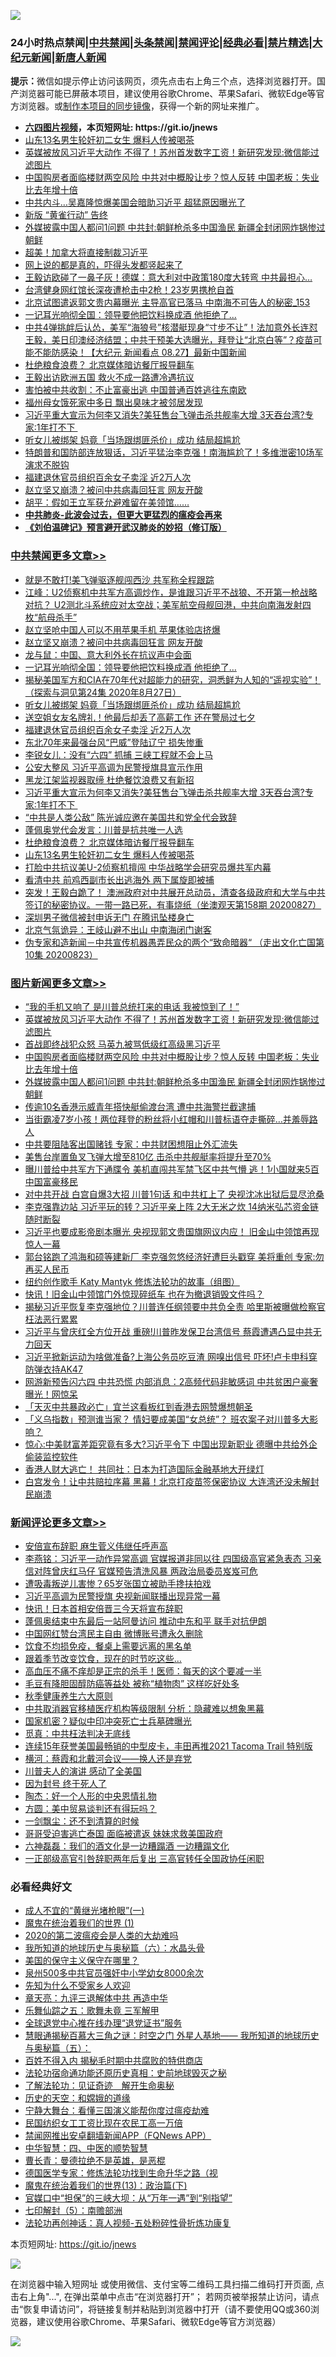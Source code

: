 ![](https://raw.githubusercontent.com/fqnews/bnews/master/64photo/fqnews-qr.jpg)

<div id="tt">
<h3>24小时热点禁闻|<a href="#%E4%B8%AD%E5%85%B1%E7%A6%81%E9%97%BB%E6%9B%B4%E5%A4%9A%E6%96%87%E7%AB%A0">中共禁闻</a>|<a href="#%E5%9B%BE%E7%89%87%E6%96%B0%E9%97%BB%E6%9B%B4%E5%A4%9A%E6%96%87%E7%AB%A0">头条禁闻</a>|<a href="#%E6%96%B0%E9%97%BB%E8%AF%84%E8%AE%BA%E6%9B%B4%E5%A4%9A%E6%96%87%E7%AB%A0">禁闻评论|<a href="#%E5%BF%85%E7%9C%8B%E7%BB%8F%E5%85%B8%E5%A5%BD%E6%96%87">经典必看|<a href="/video.md#%E7%A6%81%E7%89%87%E7%B2%BE%E9%80%89">禁片精选</a>|<a href="https://github.com/fqnews/djy/blob/master/gb/nf1351518.md#1">大纪元新闻</a>|<a href="https://github.com/fqnews/ntdtv/blob/master/gb/prog204.md#1">新唐人新闻</a></h3>
<div><b>提示：</b>微信如提示停止访问该网页，须先点击右上角三个点，选择浏览器打开。国产浏览器可能已屏蔽本项目，建议使用谷歌Chrome、苹果Safari、微软Edge等官方浏览器。或<a href="https://github.com/fqnews/bnews/blob/master/%E5%88%B6%E4%BD%9Cgit%E7%A6%81%E9%97%BB%E9%95%9C%E5%83%8F.md">制作本项目的同步镜像</a>，获得一个新的网址来推广。</div>
<ul>
<li><b><a href="http://d1.bdrive.tk/64.mp4" target="_blank">六四图片视频</a>，本页短网址: https://git.io/jnews</b></li>
<li><a href="/cbnews/20200827/1386688.md">山东13名男生轮奸初二女生 爆料人传被喝茶</a></li>
<li><a href="/topimagenews/20200827/1386825.md">英媒被放风习近平大动作 不得了！苏州首发数字工资！新研究发现:微信能过滤图片</a></li>
<li><a href="/topimagenews/20200827/1386771.md">中国购房者面临楼财两空风险 中共对中概股让步？惊人反转 中国老板：失业比去年增十倍</a></li>
<li><a href="/cnnews/20200828/1386972.md">中共内斗…吴嘉隆惊爆美国会暗助习近平 超猛原因曝光了</a></li>
<li><a href="/headline/20200827/1386689.md">新版 “黄雀行动” 告终</a></li>
<li><a href="/topimagenews/20200827/1386697.md">外媒披露中国人都问1问题 中共封:朝鲜枪杀多中国渔民 新疆全封闭网炸锅惨过朝鲜</a></li>
<li><a href="/bannedvideo/20200828/1386862.md">超美！加拿大将直接制裁习近平</a></li>
<li><a href="/ssgc/20200827/1386826.md">网上说的都是真的，吓得头发都竖起来了</a></li>
<li><a href="/cnnews/20200828/1387110.md">王毅访欧碰了一鼻子灰！德媒：意大利对中政策180度大转弯 中共最担心…</a></li>
<li><a href="/cnnews/hknews/20200828/1386958.md">台湾健身网红馆长深夜遭枪击中2枪！23岁男携枪自首</a></li>
<li><a href="/comments/20200828/1387023.md">北京试图遣返郭文贵内幕曝光 主导高官已落马 中南海不可告人的秘密_153</a></li>
<li><a href="/cbnews/20200828/1387086.md">一记耳光响彻全国：领导要他把饮料换成酒 他拒绝了...</a></li>
<li><a href="/bannedvideo/20200828/1387043.md">中共4弹挑衅后认怂，美军“海狼号”核潜艇现身“寸步不让”！法加意外长连怼王毅，美日印澳经济结盟；中共干预美大选曝光，拜登让“北京白等”？疫苗可能不能防感染！【大纪元 新闻看点 08.27】最新中国新闻</a></li>
<li><a href="/cbnews/20200827/1386702.md">杜绝粮食浪费？ 北京媒体暗访餐厅报导翻车</a></li>
<li><a href="/headline/20200827/1386787.md">王毅出访欧洲五国 救火不成一路遭冷遇抗议</a></li>
<li><a href="/comments/20200828/1387005.md">害怕被中共收割：不止富豪出逃 中国普通百姓逃往东南欧</a></li>
<li><a href="/baitai/20200827/1386752.md">福州母女饿死家中多日 飘出臭味才被邻居发现</a></li>
<li><a href="/cbnews/20200827/1386806.md">习近平重大宣示为何李又消失?美狂售台飞弹击杀共舰率大增 3天吞台湾?专家:1年打不下 </a></li>
<li><a href="/cbnews/20200828/1386969.md">听女儿被绑架 妈竟「当场跟绑匪杀价」成功 结局超尴尬</a></li>
<li><a href="/bannedvideo/20200828/1387028.md">特朗普和国防部连放狠话，习近平猛治李克强！南海尴尬了！多维泄密10场军演求不脱钩</a></li>
<li><a href="/cbnews/20200828/1386947.md">福建退休官员组织百余女子卖淫 近2万人次</a></li>
<li><a href="/cbnews/20200828/1387155.md">赵立坚又崩溃？被问中共病毒回狂言 网友开酸</a></li>
<li><a href="/baitai/20200828/1386944.md">胡平：假如王立军获允避难留在美领馆……</a></li>
<li><b><a href="/comments/20200211/1275071.md" target="_blank">中共肺炎-此波会过去，但更大更猛烈的瘟疫会再来</a></b></li>
<li><b><a href="/comments/20200207/1272816.md" target="_blank">《刘伯温碑记》预言避开武汉肺炎的妙招（修订版）</a></b></li>
</ul>
</div>

<div class="catlist">
<h3><a href="/cbnews/" target="_blank">中共禁闻</a><span><a href="/cbnews/" target="_blank" rel="nofollow">更多文章>></a></span></h3>
<ul>
<li><a href="/cbnews/20200828/1387207.md" target="_blank">就是不敢打!美飞弹驱逐舰闯西沙 共军称全程跟踪</a></li>
<li><a href="/cbnews/20200828/1387202.md" target="_blank">江峰：U2侦察机中共军方高调炒作，是谁跟习近平不战狼、不开第一枪战略对抗？ U2测北斗系统应对太空战；美军航空母舰回港，中共向南海发射四枚“航母杀手”</a></li>
<li><a href="/cbnews/20200828/1387165.md" target="_blank">赵立坚呛中国人可以不用苹果手机 苹果体验店挤爆</a></li>
<li><a href="/cbnews/20200828/1387155.md" target="_blank">赵立坚又崩溃？被问中共病毒回狂言 网友开酸</a></li>
<li><a href="/cbnews/20200828/1387099.md" target="_blank">龙与鼠：中国、意大利外长在抗议声中会面</a></li>
<li><a href="/cbnews/20200828/1387086.md" target="_blank">一记耳光响彻全国：领导要他把饮料换成酒 他拒绝了&#8230;</a></li>
<li><a href="/cbnews/20200828/1386804.md" target="_blank">揭秘美国军方和CIA在70年代对超能力的研究，洞悉鲜为人知的“遥视实验”！（探索与洞见第24集 2020年8月27日）</a></li>
<li><a href="/cbnews/20200828/1386969.md" target="_blank">听女儿被绑架 妈竟「当场跟绑匪杀价」成功 结局超尴尬</a></li>
<li><a href="/cbnews/20200828/1386968.md" target="_blank">送空姐女友名牌礼！他最后却丢了高薪工作 还在警局过七夕</a></li>
<li><a href="/cbnews/20200828/1386947.md" target="_blank">福建退休官员组织百余女子卖淫 近2万人次</a></li>
<li><a href="/cbnews/20200828/1386926.md" target="_blank">东北70年来最强台风“巴威”登陆辽宁 损失惨重</a></li>
<li><a href="/cbnews/20200828/1386925.md" target="_blank">李锐女儿：没有“六四” 抓捕 三峡工程就不会上马</a></li>
<li><a href="/cbnews/20200828/1386912.md" target="_blank">公安大整风 习近平高调为民警授旗具宣示作用</a></li>
<li><a href="/cbnews/20200828/1386911.md" target="_blank">黑龙江架监视器取缔 杜绝餐饮浪费又有新招</a></li>
<li><a href="/cbnews/20200827/1386806.md" target="_blank">习近平重大宣示为何李又消失?美狂售台飞弹击杀共舰率大增 3天吞台湾?专家:1年打不下 </a></li>
<li><a href="/cbnews/20200827/1386775.md" target="_blank">“中共是人类公敌” 陈光诚应邀在美国共和党全代会致辞</a></li>
<li><a href="/cbnews/20200827/1386712.md" target="_blank">蓬佩奥党代会发言：川普是抗共唯一人选</a></li>
<li><a href="/cbnews/20200827/1386702.md" target="_blank">杜绝粮食浪费？ 北京媒体暗访餐厅报导翻车</a></li>
<li><a href="/cbnews/20200827/1386688.md" target="_blank">山东13名男生轮奸初二女生 爆料人传被喝茶</a></li>
<li><a href="/cbnews/20200827/1386669.md" target="_blank">打脸中共抗议美U-2侦察机擅闯 中华战略学会研究员爆共军内幕</a></li>
<li><a href="/cbnews/20200827/1386663.md" target="_blank">看清中共 前鸡西副市长出逃海外 两下属旋即被捕</a></li>
<li><a href="/cbnews/20200827/1386630.md" target="_blank">突发！王毅白跪了！ 澳洲政府对中共展开总动员，清查各级政府和大学与中共签订的秘密协议。一带一路已死，有事烧纸（坐澳观天第158期 20200827）</a></li>
<li><a href="/cbnews/20200827/1386620.md" target="_blank">深圳男子微信被封申诉无门 在腾讯坠楼身亡</a></li>
<li><a href="/cbnews/20200827/1386598.md" target="_blank">北京气氛诡异：王岐山避不出山 中南海闭门谢客</a></li>
<li><a href="/cbnews/20200827/1386599.md" target="_blank">伪专家和造新闻－中共宣传机器愚弄民众的两个“致命暗器“ （走出文化亡国第10集 20200823）</a></li>

</ul>
</div>
<div class="catlist">
<h3><a href="/topimagenews/" target="_blank">图片新闻</a><span><a href="/topimagenews/" target="_blank" rel="nofollow">更多文章>></a></span></h3>
<ul>
<li><a href="/topimagenews/20200828/1387154.md" target="_blank">“我的手机又响了 是川普总统打来的电话 我被惊到了！”</a></li>
<li><a href="/topimagenews/20200827/1386825.md" target="_blank">英媒被放风习近平大动作 不得了！苏州首发数字工资！新研究发现:微信能过滤图片</a></li>
<li><a href="/topimagenews/20200827/1386824.md" target="_blank">首战即终战犯众怒 马英九被骂低级红高级黑习近平</a></li>
<li><a href="/topimagenews/20200827/1386771.md" target="_blank">中国购房者面临楼财两空风险 中共对中概股让步？惊人反转 中国老板：失业比去年增十倍</a></li>
<li><a href="/topimagenews/20200827/1386697.md" target="_blank">外媒披露中国人都问1问题 中共封:朝鲜枪杀多中国渔民 新疆全封闭网炸锅惨过朝鲜</a></li>
<li><a href="/topimagenews/20200827/1386650.md" target="_blank">传逾10名香港示威青年搭快艇偷渡台湾 遭中共海警拦截逮捕</a></li>
<li><a href="/topimagenews/20200827/1386649.md" target="_blank">当街霸凌7岁小孩！两位拜登的粉丝将小红帽和川普标语夺走撕碎…并羞辱路人</a></li>
<li><a href="/topimagenews/20200827/1386619.md" target="_blank">中共要阻陆客出国赌钱 专家：中共财困想阻止外汇流失</a></li>
<li><a href="/topimagenews/20200827/1386557.md" target="_blank">美售台岸置鱼叉飞弹大增至810亿 击杀中共舰艇率将提升至70%</a></li>
<li><a href="/topimagenews/20200827/1386288.md" target="_blank">曝川普给中共军方下通牒令 美机直闯共军禁飞区中共气懵 逃！1小国就来5百中国富豪移民</a></li>
<li><a href="/topimagenews/20200826/1386183.md" target="_blank">对中共开战 白宫自爆3大招 川普1句话 和中共杠上了 央视沈冰出狱后显尽沧桑</a></li>
<li><a href="/topimagenews/20200826/1386158.md" target="_blank">李克强靠边站 习近平玩的转？习近平亲上阵 2大无米之炊 14纳米弘芯资金链随时断裂</a></li>
<li><a href="/topimagenews/20200825/1385728.md" target="_blank">习近平也要成影帝剧本曝光 央视现郭文贵国旗网议内应！ 旧金山中领馆再现惊人一幕</a></li>
<li><a href="/topimagenews/20200825/1385626.md" target="_blank">郭台铭跑了鸿海和硕等建新厂 李克强忽悠经济好遭巨头戳穿 美将重创 专家:勿再买人民币</a></li>
<li><a href="/comments/20200825/1385430.md" target="_blank">纽约创作歌手 Katy Mantyk 修炼法轮功的故事（组图）</a></li>
<li><a href="/topimagenews/20200825/1385377.md" target="_blank">快讯！旧金山中领馆门外惊现碎纸车 也在为撤退销毁文件吗？</a></li>
<li><a href="/topimagenews/20200824/1385240.md" target="_blank">揭秘习近平恢复李克强地位？川普连任纲领要中共负全责 哈里斯被曝做检察官枉法恶行累累</a></li>
<li><a href="/topimagenews/20200824/1385155.md" target="_blank">习近平与曾庆红全方位开战 重磅!川普昨发保卫台湾信号 蔡霞遭遇凸显中共无力回天</a></li>
<li><a href="/topimagenews/20200824/1385133.md" target="_blank">习近平掀新运动为啥做准备?上海公务员吃豆渣 网嗅出信号 吓坏!卢卡申科穿防弹衣持AK47</a></li>
<li><a href="/topimagenews/20200823/1384619.md" target="_blank">网游新预告闪六四 中共恐慌 内部消息：2高频代码非敏感词 中共贫困户豪奢曝光！网惊呆</a></li>
<li><a href="/topimagenews/20200823/1384618.md" target="_blank">「天灭中共暴政必亡」宜兰这看板红到香港去网赞爆想朝圣</a></li>
<li><a href="/topimagenews/20200823/1384594.md" target="_blank">「义乌指数」预测谁当家？ 情妇要成美国“女总统”？ 班农案子对川普多大影响？</a></li>
<li><a href="/topimagenews/20200823/1384509.md" target="_blank">惊心:中美财富差距究竟有多大?习近平令下 中国出现新职业 德曝中共给外企偷装监控软件</a></li>
<li><a href="/topimagenews/20200823/1384412.md" target="_blank">香港人财大逃亡！ 共同社：日本为打造国际金融基地大开绿灯</a></li>
<li><a href="/topimagenews/20200823/1384229.md" target="_blank">白宫发令！让中共赔拉序幕 黑幕！北京打疫苗签保密协议 大连湾还没未解封 民崩溃</a></li>

</ul>
</div>
<div class="catlist">
<h3><a href="/comments/" target="_blank">新闻评论</a><span><a href="/comments/" target="_blank" rel="nofollow">更多文章>></a></span></h3>
<ul>
<li><a href="/comments/20200828/1387225.md" target="_blank">安倍宣布辞职 麻生菅义伟继任呼声高</a></li>
<li><a href="/comments/20200828/1387216.md" target="_blank">李燕铭：习近平一动作异常高调 官媒报道非同以往 四国级高官紧急表态 习亲信对阵曾庆红马仔 官媒预告清洗风暴 两政治局委员岌岌可危</a></li>
<li><a href="/comments/20200828/1387215.md" target="_blank">遭吸毒叛逆儿害惨？65岁张国立被助手搀扶拍戏</a></li>
<li><a href="/comments/20200828/1387181.md" target="_blank">习近平高调为民警授旗 央视新闻联播出现异常一幕</a></li>
<li><a href="/comments/20200828/1387179.md" target="_blank">快讯！日本首相安倍晋三今天将宣布辞职</a></li>
<li><a href="/comments/20200828/1387178.md" target="_blank">蓬佩奥结束中东最后一站阿曼访问 推动中东和平 联手对抗伊朗</a></li>
<li><a href="/comments/20200828/1387169.md" target="_blank">中国网红赞台湾民主自由 微博账号遭永久删除</a></li>
<li><a href="/comments/20200828/1387161.md" target="_blank">饮食不均损免疫，餐桌上需要远离的黑名单</a></li>
<li><a href="/comments/20200828/1387160.md" target="_blank">跟着季节改变饮食，现在的时节吃这些&#8230;</a></li>
<li><a href="/comments/20200828/1387159.md" target="_blank">高血压不痛不痒却是正宗的杀手！医师：每天的这个要减一半</a></li>
<li><a href="/comments/20200828/1387158.md" target="_blank">毛豆有降胆固醇防癌等益处 被称“植物肉” 这样吃好处多</a></li>
<li><a href="/comments/20200828/1387157.md" target="_blank">秋季健康养生六大原则</a></li>
<li><a href="/comments/20200828/1387151.md" target="_blank">中共取消器官移植医疗机构等级限制 分析：隐藏难以想象黑幕</a></li>
<li><a href="/comments/20200828/1387126.md" target="_blank">国家机密？疑似中印冲突死亡士兵墓碑曝光</a></li>
<li><a href="/comments/20200828/1387122.md" target="_blank">觅真：中共枉法判决无底线</a></li>
<li><a href="/comments/20200828/1387113.md" target="_blank">连续15年获誉美国最畅销的中型皮卡，丰田再推2021 Tacoma Trail 特别版</a></li>
<li><a href="/comments/20200828/1387107.md" target="_blank">横河：蔡霞和北戴河会议——换人还是弃党</a></li>
<li><a href="/comments/20200828/1387106.md" target="_blank">川普夫人的演讲 感动了全美国</a></li>
<li><a href="/comments/20200828/1387093.md" target="_blank">因为封号 终于死人了</a></li>
<li><a href="/comments/20200828/1387092.md" target="_blank">陶杰：好一个人形的中央恩情礼物</a></li>
<li><a href="/comments/20200828/1387076.md" target="_blank">方圆：美中贸易谈判还有得玩吗？</a></li>
<li><a href="/comments/20200828/1387075.md" target="_blank">一剑飘尘：还不到清算的时候</a></li>
<li><a href="/comments/20200828/1387061.md" target="_blank">哥哥受迫害逃亡泰国 面临被遣返 妹妹求救美国政府</a></li>
<li><a href="/comments/20200828/1387052.md" target="_blank">六神磊磊：我们的酒文化是一边糟蹋酒 一边糟蹋文化</a></li>
<li><a href="/comments/20200828/1387042.md" target="_blank">一正部级高官引咎辞职两年后复出 三高官转任全国政协任闲职</a></li>

</ul>
</div>

<div class="catlist">
<h3>必看经典好文</h3>
<ul>
<li><a href="/lifebaike/20200527/1334909.md" target="_blank">成人不宜的“黄继光堵枪眼”(一)</a></li>
<li><a href="/topimagenews/20180519/944624.md" target="_blank">魔鬼在统治着我们的世界 (1)</a></li>
<li><a href="/comments/20200712/1359432.md" target="_blank">2020的第二波瘟疫会是人类的大劫难吗</a></li>
<li><a href="/cbnews/20171115/856086.md" target="_blank">我所知道的地球历史与奥秘篇（六）：水晶头骨</a></li>
<li><a href="/lifebaike/20200520/1331379.md" target="_blank">美国的保守主义保守在哪里？</a></li>
<li><a href="/comments/20200704/783272.md" target="_blank">泉州500多中共官员强奸中小学幼女8000余次</a></li>
<li><a href="/comments/20200620/1346848.md" target="_blank">先知为什么不受家乡人欢迎</a></li>
<li><a href="/comments/20131119/1029445.md" target="_blank">章天亮：九评三退解体中共 再造中华</a></li>
<li><a href="/tculture/20170715/791820.md" target="_blank">乐舞仙踪之五：歌舞未竟 三军解甲</a></li>
<li><a href="/cbnews/20200819/1382346.md" target="_blank">全球退党中心推在线办理“退党证书”服务</a></li>
<li><a href="/cbnews/20170907/819423.md" target="_blank">慧眼通揭秘百慕大三角之谜：时空之门 外星人基地—— 我所知道的地球历史与奥秘篇（五）：</a></li>
<li><a href="/lifebaike/20200711/1358994.md" target="_blank">百姓不得入内 揭秘毛时期中共腐败的特供商店</a></li>
<li><a href="/tculture/20121025/73069.md" target="_blank">法轮功宿命通功能还原历史真相：史前地球毁灭之秘</a></li>
<li><a href="/comments/20200307/1289968.md" target="_blank">了解法轮功：见证奇迹　解开生命奥秘</a></li>
<li><a href="/cbnews/20190219/1083302.md" target="_blank">历史的天空：和嫦娥的道缘</a></li>
<li><a href="/comments/20200527/1273654.md" target="_blank">宁静大舞台：看懂三国演义能帮你度过瘟疫劫难</a></li>
<li><a href="/lifebaike/20200515/1328783.md" target="_blank">民国纺织女工工资比现在农民工高一万倍</a></li>
<li><a href="/comments/20200503/1322531.md" target="_blank">禁闻网推出安卓翻墙新闻APP（FQNews APP）</a></li>
<li><a href="/comments/20200605/783247.md" target="_blank">中华智慧：四、中医的顺势智慧</a></li>
<li><a href="/comments/20180726/727420.md" target="_blank">曹长青：曼德拉绝不是英雄，是恶棍</a></li>
<li><a href="/comments/20200607/783186.md" target="_blank">德国医学专家：修炼法轮功找到生命升华之路（视</a></li>
<li><a href="/topimagenews/20180602/951960.md" target="_blank">魔鬼在统治着我们的世界(13)：政治篇(下)</a></li>
<li><a href="/cbnews/20200624/1349641.md" target="_blank">官媒口中“担保”的三峡大坝：从“万年一遇”到“别指望”</a></li>
<li><a href="/comments/20200817/1381339.md" target="_blank">七印解封（5）：南赡部洲</a></li>
<li><a href="/comments/20190516/1128964.md" target="_blank">法轮功再创神话：真人视频-五处粉碎性骨折炼功康复</a></li>

</ul>
</div>

本页短网址: https://git.io/jnews

![](https://raw.githubusercontent.com/fqnews/bnews/master/64photo/fqnews-qr.jpg)

在浏览器中输入短网址 或使用微信、支付宝等二维码工具扫描二维码打开页面, 点击右上角"...", 在弹出菜单中点击“在浏览器打开”； 若网页被举报禁止访问，请点击“恢复申请访问”，将链接复制并粘贴到浏览器中打开（请不要使用QQ或360浏览器，建议使用谷歌Chrome、苹果Safari、微软Edge等官方浏览器）

![](https://raw.githubusercontent.com/fqnews/bnews/master/64photo/wx.jpg)